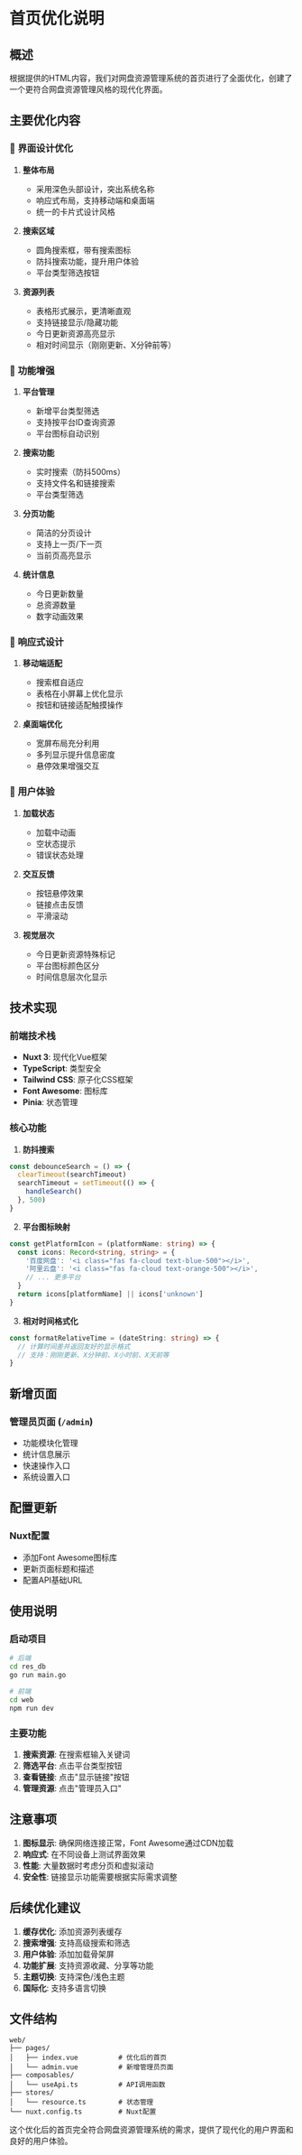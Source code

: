 # 首页优化说明

## 概述

根据提供的HTML内容，我们对网盘资源管理系统的首页进行了全面优化，创建了一个更符合网盘资源管理风格的现代化界面。

## 主要优化内容

### 🎨 **界面设计优化**

1. **整体布局**
   - 采用深色头部设计，突出系统名称
   - 响应式布局，支持移动端和桌面端
   - 统一的卡片式设计风格

2. **搜索区域**
   - 圆角搜索框，带有搜索图标
   - 防抖搜索功能，提升用户体验
   - 平台类型筛选按钮

3. **资源列表**
   - 表格形式展示，更清晰直观
   - 支持链接显示/隐藏功能
   - 今日更新资源高亮显示
   - 相对时间显示（刚刚更新、X分钟前等）

### 🔧 **功能增强**

1. **平台管理**
   - 新增平台类型筛选
   - 支持按平台ID查询资源
   - 平台图标自动识别

2. **搜索功能**
   - 实时搜索（防抖500ms）
   - 支持文件名和链接搜索
   - 平台类型筛选

3. **分页功能**
   - 简洁的分页设计
   - 支持上一页/下一页
   - 当前页高亮显示

4. **统计信息**
   - 今日更新数量
   - 总资源数量
   - 数字动画效果

### 📱 **响应式设计**

1. **移动端适配**
   - 搜索框自适应
   - 表格在小屏幕上优化显示
   - 按钮和链接适配触摸操作

2. **桌面端优化**
   - 宽屏布局充分利用
   - 多列显示提升信息密度
   - 悬停效果增强交互

### 🎯 **用户体验**

1. **加载状态**
   - 加载中动画
   - 空状态提示
   - 错误状态处理

2. **交互反馈**
   - 按钮悬停效果
   - 链接点击反馈
   - 平滑滚动

3. **视觉层次**
   - 今日更新资源特殊标记
   - 平台图标颜色区分
   - 时间信息层次化显示

## 技术实现

### 前端技术栈
- **Nuxt 3**: 现代化Vue框架
- **TypeScript**: 类型安全
- **Tailwind CSS**: 原子化CSS框架
- **Font Awesome**: 图标库
- **Pinia**: 状态管理

### 核心功能

1. **防抖搜索**
```typescript
const debounceSearch = () => {
  clearTimeout(searchTimeout)
  searchTimeout = setTimeout(() => {
    handleSearch()
  }, 500)
}
```

2. **平台图标映射**
```typescript
const getPlatformIcon = (platformName: string) => {
  const icons: Record<string, string> = {
    '百度网盘': '<i class="fas fa-cloud text-blue-500"></i>',
    '阿里云盘': '<i class="fas fa-cloud text-orange-500"></i>',
    // ... 更多平台
  }
  return icons[platformName] || icons['unknown']
}
```

3. **相对时间格式化**
```typescript
const formatRelativeTime = (dateString: string) => {
  // 计算时间差并返回友好的显示格式
  // 支持：刚刚更新、X分钟前、X小时前、X天前等
}
```

## 新增页面

### 管理员页面 (`/admin`)
- 功能模块化管理
- 统计信息展示
- 快速操作入口
- 系统设置入口

## 配置更新

### Nuxt配置
- 添加Font Awesome图标库
- 更新页面标题和描述
- 配置API基础URL

## 使用说明

### 启动项目
```bash
# 后端
cd res_db
go run main.go

# 前端
cd web
npm run dev
```

### 主要功能
1. **搜索资源**: 在搜索框输入关键词
2. **筛选平台**: 点击平台类型按钮
3. **查看链接**: 点击"显示链接"按钮
4. **管理资源**: 点击"管理员入口"

## 注意事项

1. **图标显示**: 确保网络连接正常，Font Awesome通过CDN加载
2. **响应式**: 在不同设备上测试界面效果
3. **性能**: 大量数据时考虑分页和虚拟滚动
4. **安全性**: 链接显示功能需要根据实际需求调整

## 后续优化建议

1. **缓存优化**: 添加资源列表缓存
2. **搜索增强**: 支持高级搜索和筛选
3. **用户体验**: 添加加载骨架屏
4. **功能扩展**: 支持资源收藏、分享等功能
5. **主题切换**: 支持深色/浅色主题
6. **国际化**: 支持多语言切换

## 文件结构

```
web/
├── pages/
│   ├── index.vue          # 优化后的首页
│   └── admin.vue          # 新增管理员页面
├── composables/
│   └── useApi.ts          # API调用函数
├── stores/
│   └── resource.ts        # 状态管理
└── nuxt.config.ts         # Nuxt配置
```

这个优化后的首页完全符合网盘资源管理系统的需求，提供了现代化的用户界面和良好的用户体验。 